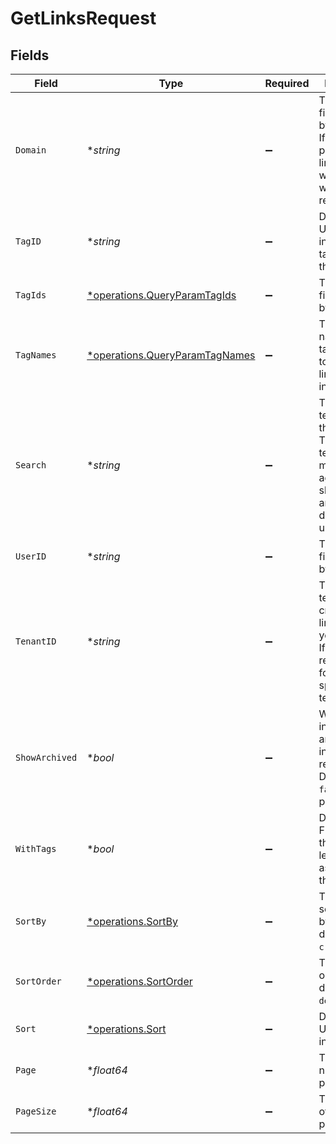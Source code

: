 # GetLinksRequest


## Fields

| Field                                                                                                                        | Type                                                                                                                         | Required                                                                                                                     | Description                                                                                                                  | Example                                                                                                                      |
| ---------------------------------------------------------------------------------------------------------------------------- | ---------------------------------------------------------------------------------------------------------------------------- | ---------------------------------------------------------------------------------------------------------------------------- | ---------------------------------------------------------------------------------------------------------------------------- | ---------------------------------------------------------------------------------------------------------------------------- |
| `Domain`                                                                                                                     | **string*                                                                                                                    | :heavy_minus_sign:                                                                                                           | The domain to filter the links by. E.g. `ac.me`. If not provided, all links for the workspace will be returned.              |                                                                                                                              |
| `TagID`                                                                                                                      | **string*                                                                                                                    | :heavy_minus_sign:                                                                                                           | Deprecated. Use `tagIds` instead. The tag ID to filter the links by.                                                         |                                                                                                                              |
| `TagIds`                                                                                                                     | [*operations.QueryParamTagIds](../../models/operations/queryparamtagids.md)                                                  | :heavy_minus_sign:                                                                                                           | The tag IDs to filter the links by.                                                                                          |                                                                                                                              |
| `TagNames`                                                                                                                   | [*operations.QueryParamTagNames](../../models/operations/queryparamtagnames.md)                                              | :heavy_minus_sign:                                                                                                           | The unique name of the tags assigned to the short link (case insensitive).                                                   |                                                                                                                              |
| `Search`                                                                                                                     | **string*                                                                                                                    | :heavy_minus_sign:                                                                                                           | The search term to filter the links by. The search term will be matched against the short link slug and the destination url. |                                                                                                                              |
| `UserID`                                                                                                                     | **string*                                                                                                                    | :heavy_minus_sign:                                                                                                           | The user ID to filter the links by.                                                                                          |                                                                                                                              |
| `TenantID`                                                                                                                   | **string*                                                                                                                    | :heavy_minus_sign:                                                                                                           | The ID of the tenant that created the link inside your system. If set, will only return links for the specified tenant.      |                                                                                                                              |
| `ShowArchived`                                                                                                               | **bool*                                                                                                                      | :heavy_minus_sign:                                                                                                           | Whether to include archived links in the response. Defaults to `false` if not provided.                                      |                                                                                                                              |
| `WithTags`                                                                                                                   | **bool*                                                                                                                      | :heavy_minus_sign:                                                                                                           | DEPRECATED. Filter for links that have at least one tag assigned to them.                                                    |                                                                                                                              |
| `SortBy`                                                                                                                     | [*operations.SortBy](../../models/operations/sortby.md)                                                                      | :heavy_minus_sign:                                                                                                           | The field to sort the links by. The default is `createdAt`.                                                                  |                                                                                                                              |
| `SortOrder`                                                                                                                  | [*operations.SortOrder](../../models/operations/sortorder.md)                                                                | :heavy_minus_sign:                                                                                                           | The sort order. The default is `desc`.                                                                                       |                                                                                                                              |
| `Sort`                                                                                                                       | [*operations.Sort](../../models/operations/sort.md)                                                                          | :heavy_minus_sign:                                                                                                           | DEPRECATED. Use `sortBy` instead.                                                                                            |                                                                                                                              |
| `Page`                                                                                                                       | **float64*                                                                                                                   | :heavy_minus_sign:                                                                                                           | The page number for pagination.                                                                                              | 1                                                                                                                            |
| `PageSize`                                                                                                                   | **float64*                                                                                                                   | :heavy_minus_sign:                                                                                                           | The number of items per page.                                                                                                | 50                                                                                                                           |